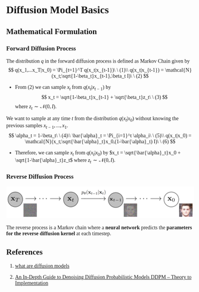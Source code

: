 <font face="Times New Roman">

# Diffusion Model Basics

## Mathematical Formulation

### Forward Diffusion Process

The distribution $q$ in the forward diffusion process is defined as Markov Chain given by
$$
q(x_1,...x_T|x_0) = \Pi_{t=1}^T q(x_t|x_{t-1})\ \ (1)\\
q(x_t|x_{t-1}) = \mathcal{N}(x_t;\sqrt{1-\beta_t}x_{t-1},\beta_t I)\ \ (2)
$$

* From (2) we can sample $x_t$ from $q(x_t|x_{t-1})$ by
$$
x_t = \sqrt{1-\beta_t}x_{t-1} + \sqrt{\beta_t}z_t\ \ (3)
$$ where $z_t \sim \mathcal{N}(0,I)$.

We want to sample at any time $t$ from the distribution $q(x_t|x_0)$ without knowing the previous samples $x_{t-1},...,x_1$. 
$$
\alpha_t = 1-\beta_t\ \ (4)\\
\bar{\alpha}_t = \Pi_{i=1}^t \alpha_i\ \ (5)\\
q(x_t|x_0) = \mathcal{N}(x_t;\sqrt{\bar{\alpha}_t}x_0,(1-\bar{\alpha}_t) I)\ \ (6)
$$

* Therefore, we can sample $x_t$ from $q(x_t|x_0)$ by
  $x_t = \sqrt{\bar{\alpha}_t}x_0 + \sqrt{1-\bar{\alpha}_t}z_t$ where $z_t \sim \mathcal{N}(0,I)$.

### Reverse Diffusion Process

![1](1.png)

The reverse process is a Markov chain where a **neural network** predicts the **parameters for the reverse diffusion kernel** at each timestep. 

## References

1. [what are diffusion models](https://lilianweng.github.io/posts/2021-07-11-diffusion-models/)

2. [An In-Depth Guide to Denoising Diffusion Probabilistic Models DDPM – Theory to Implementation](https://learnopencv.com/denoising-diffusion-probabilistic-models/#forward-diffusion-equation)

</font>
